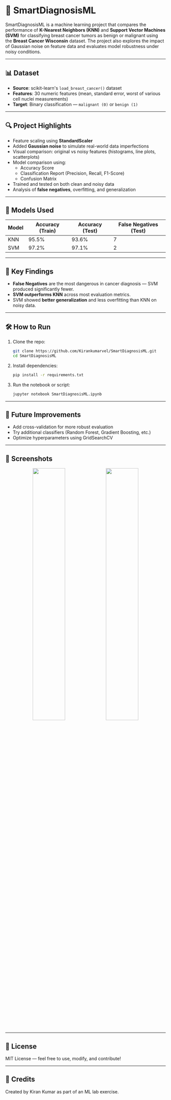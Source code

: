 # 🧠 SmartDiagnosisML

SmartDiagnosisML is a machine learning project that compares the performance of **K-Nearest Neighbors (KNN)** and **Support Vector Machines (SVM)** for classifying breast cancer tumors as benign or malignant using the **Breast Cancer Wisconsin** dataset. The project also explores the impact of Gaussian noise on feature data and evaluates model robustness under noisy conditions.

---

## 📊 Dataset

- **Source**: scikit-learn's `load_breast_cancer()` dataset
- **Features**: 30 numeric features (mean, standard error, worst of various cell nuclei measurements)
- **Target**: Binary classification — `malignant (0)` or `benign (1)`

---

## 🔍 Project Highlights

- Feature scaling using **StandardScaler**
- Added **Gaussian noise** to simulate real-world data imperfections
- Visual comparison: original vs noisy features (histograms, line plots, scatterplots)
- Model comparison using:
  - Accuracy Score
  - Classification Report (Precision, Recall, F1-Score)
  - Confusion Matrix
- Trained and tested on both clean and noisy data
- Analysis of **false negatives**, overfitting, and generalization

---

## 🚀 Models Used

| Model | Accuracy (Train) | Accuracy (Test) | False Negatives (Test) |
|-------|------------------|-----------------|--------------------------|
| KNN   | 95.5%            | 93.6%           | 7                        |
| SVM   | 97.2%            | 97.1%           | 2                        |

---

## 📌 Key Findings

- **False Negatives** are the most dangerous in cancer diagnosis — SVM produced significantly fewer.
- **SVM outperforms KNN** across most evaluation metrics.
- SVM showed **better generalization** and less overfitting than KNN on noisy data.

---

## 🛠️ How to Run

1. Clone the repo:
   ```bash
   git clone https://github.com/Kirankumarvel/SmartDiagnosisML.git
   cd SmartDiagnosisML
   ```

2. Install dependencies:
   ```bash
   pip install -r requirements.txt
   ```

3. Run the notebook or script:
   ```bash
   jupyter notebook SmartDiagnosisML.ipynb
   ```

---

## 🧠 Future Improvements

- Add cross-validation for more robust evaluation
- Try additional classifiers (Random Forest, Gradient Boosting, etc.)
- Optimize hyperparameters using GridSearchCV

---

## 📸 Screenshots

<p align="center"> 
  <img src="screenshots/histogram_comparison.png" width="45%"> 
  <img src="screenshots/confusion_matrix.png" width="45%"> 
</p>

---

## 📄 License

MIT License — feel free to use, modify, and contribute!

---

## 💬 Credits

Created by Kiran Kumar  as part of an ML lab exercise.
